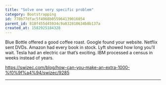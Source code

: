 ```yaml
---
title: "Solve one very specific problem"
category: Bootstrapping
id: 770b77dfac5f4968b055964139016054
parent_id: 818f455d45934c9a832810634b8b137a
created_at: 1582925184328
---
```


Blue Bottle offered a good coffee roast. Google found your website. Netflix sent DVDs. Amazon had every book in stock. Lyft showed how long you’ll wait. Tesla had an electric car that’s exciting. IBM processed a census in weeks instead of years.

https://swizec.com/blog/how-can-you-make-an-extra-1000-%f0%9f%a4%94/swizec/9285

---


                